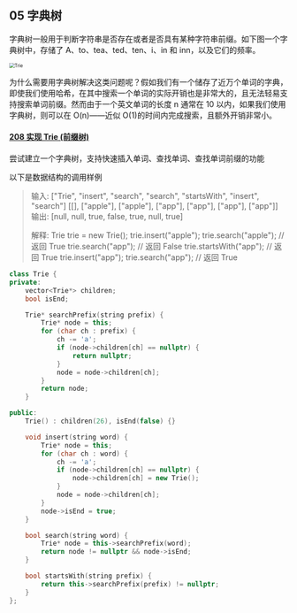 ## 05 字典树

​	字典树一般用于判断字符串是否存在或者是否具有某种字符串前缀。如下图一个字典树中，存储了 A、to、tea、ted、ten、i、in 和 inn，以及它们的频率。

<img src="/home/wang/Desktop/TechStack/ALGLearning/LeetCode_Cpp/LeetCodeNote/Tree/img/Trie.png" alt="Trie" style="zoom:60%;" />

​	为什么需要用字典树解决这类问题呢？假如我们有一个储存了近万个单词的字典，即使我们使用哈希，在其中搜索一个单词的实际开销也是非常大的，且无法轻易支持搜索单词前缀。然而由于一个英文单词的长度 n 通常在 10 以内，如果我们使用字典树，则可以在 O(n)——近似 O(1)的时间内完成搜索，且额外开销非常小。

#### [208 实现 Trie (前缀树)](https://leetcode-cn.com/problems/implement-trie-prefix-tree/)

尝试建立一个字典树，支持快速插入单词、查找单词、查找单词前缀的功能

以下是数据结构的调用样例

> 输入: ["Trie", "insert", "search", "search", "startsWith", "insert", "search"]
> [[], ["apple"], ["apple"], ["app"], ["app"], ["app"], ["app"]]
> 输出: [null, null, true, false, true, null, true]
>
> 解释:
> Trie trie = new Trie();
> trie.insert("apple");
> trie.search("apple");   // 返回 True
> trie.search("app");     // 返回 False
> trie.startsWith("app"); // 返回 True
> trie.insert("app");
> trie.search("app");     // 返回 True

```cpp
class Trie {
private:
    vector<Trie*> children;
    bool isEnd;

    Trie* searchPrefix(string prefix) {
        Trie* node = this;
        for (char ch : prefix) {
            ch -= 'a';
            if (node->children[ch] == nullptr) {
                return nullptr;
            }
            node = node->children[ch];
        }
        return node;
    }

public:
    Trie() : children(26), isEnd(false) {}

    void insert(string word) {
        Trie* node = this;
        for (char ch : word) {
            ch -= 'a';
            if (node->children[ch] == nullptr) {
                node->children[ch] = new Trie();
            }
            node = node->children[ch];
        }
        node->isEnd = true;
    }

    bool search(string word) {
        Trie* node = this->searchPrefix(word);
        return node != nullptr && node->isEnd;
    }

    bool startsWith(string prefix) {
        return this->searchPrefix(prefix) != nullptr;
    }
};
```

